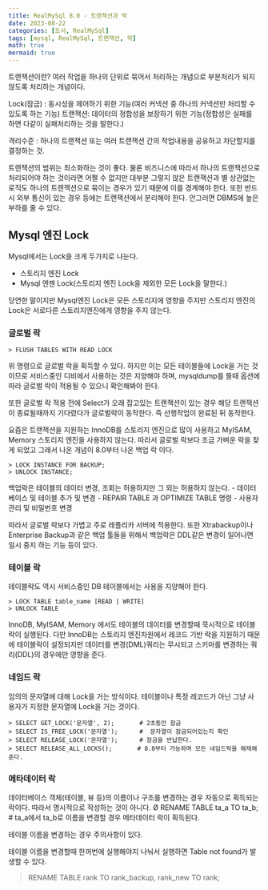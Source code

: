 ```yaml
---
title: RealMySql 8.0 - 트랜잭션과 락
date: 2023-08-22
categories: [도서, RealMySql]
tags: [mysql, RealMySql, 트랜잭션, 락]
math: true
mermaid: true
---
```


트랜잭션이란?
여러 작업을 하나의 단위로 묶어서 처리하는 개념으로 부분처리가 되지 않도록 처리하는 개념이다. 

Lock(잠금) : 동시성을 제어하기 위한 기능(여러 커넥션 중 하나의 커넥션만 처리할 수 있도록 하는 기능)
트랜잭션: 데이터의 정합성을 보장하기 위한 기능(정합성은 실패를 하면 다같이 실패처리하는 것을 말한다.)

격리수준 : 하나의 트랜잭션 또는 여러 트랜잭션 간의 작업내용을 공유하고 차단할지를 결정하는 것.


트랜잭션의 범위는 최소화하는 것이 좋다.
물론 비즈니스에 따라서 하나의 트랜잭션으로 처리되어야 하는 것이라면 어쩔 수 없지만 대부분 그렇지 않은 트랜잭션과 별 상관없는 로직도 하나의 트랜잭션으로 묶이는 경우가 있기 때문에 이를 경계해야 한다. 
또한 반드시 외부 통신이 있는 경우 등에는 트랜잭션에서 분리해야 한다. 안그러면 DBMS에 높은 부하를 줄 수 있다.


## Mysql 엔진 Lock

Mysql에서는 Lock을 크게 두가지로 나눈다.
- 스토리지 엔진 Lock
- Mysql 엔젠 Lock(스토리지 엔진 Lock을 제외한 모든 Lock을 말한다.)

당연한 말이지만 Mysql엔진 Lock은 모든 스토리지에 영향을 주지만 스토리지 엔진의 Lock은 서로다른 스토리지엔진에게 영향을 주지 않는다.


### 글로벌 락

	> FLUSH TABLES WITH READ LOCK

위 명령으로 글로벌 락을 획득할 수 있다. 하지만 이는 모든 테이블들에 Lock을 거는 것이므로 서비스중인 디비에서 사용하는 것은 지양해야 하며, mysqldump를 뜰때 옵션에 따라 글로벌 락이 적용될 수 있으니 확인해봐야 한다. 

또한 글로벌 락 적용 전에 Select가 오래 잡고있는 트랜잭션이 있는 경우 해당 트랜잭션이 종료될때까지 기다렸다가 글로벌락이 동작한다. 즉 선행작업이 완료된 뒤 동작한다. 


요즘은 트랜잭션을 지원하는 InnoDB를 스토리지 엔진으로 많이 사용하고 MyISAM, Memory 스토리지 엔진을 사용하지 않는다. 따라서 글로벌 락보다 조금 가벼운 락을 찾게 되었고 그래서 나온 개념이 8.0부터 나온 백업 락 이다.

	> LOCK INSTANCE FOR BACKUP;
	> UNLOCK INSTANCE;

백업락은 테이블의 데이터 변경, 조회는 허용하지만 그 외는 허용하지 않는다.
	- 데이터베이스 및 테이블 추가 및 변경
	- REPAIR TABLE 과 OPTIMIZE TABLE 명령
	- 사용자 관리 및 비밀번호 변경

따라서 글로벌 락보다 가볍고 주로 레플리카 서버에 적용한다. 
또한 Xtrabackup이나 Enterprise Backup과 같은 백업 툴들을 위해서 백업락은 DDL같은 변경이 일어나면 일시 중지 하는 기능 등이 있다.

### 테이블 락
테이블락도 역시 서비스중인 DB 테이블에서는 사용을 지양해야 한다.

	> LOCK TABLE table_name [READ | WRITE]
	> UNLOCK TABLE

InnoDB, MyISAM, Memory 에서도 테이블의 데이터를 변경할때 묵시적으로 테이블락이 실행된다.
다만 InnoDB는 스토리지 엔진차원에서 레코드 기반 락을 지원하기 때문에 테이블락이 설정되지만 데이터를 변경(DML)쿼리는 무시되고 스키마를 변경하는 쿼리(DDL)의 경우에만 영향을 준다.


### 네임드 락
임의의 문자열에 대해 Lock을 거는 방식이다. 
테이블이나 특정 레코드가 아닌 그냥 사용자가 지정한 문자열에 Lock을 거는 것이다.

	> SELECT GET_LOCK('문자열', 2);       # 2초동안 잠금
	> SELECT IS_FREE_LOCK('문자열');      #  문자열이 잠금되어있는지 확인
	> SELECT RELEASE_LOCK('문자열');      # 잠금을 반납한다.
	> SELECT RELEASE_ALL_LOCKS();       # 8.0부터 가능하며 모든 네임드락을 해제해준다.



### 메타데이터 락
데이터베이스 객체(테이블, 뷰 등)의 이름이나 구조를 변경하는 경우 자동으로 획득되는 락이다.
따라서 명시적으로 작성하는 것이 아니다. 
	Ø  RENAME TABLE ta_a TO ta_b;       # ta_a에서 ta_b로 이름을 변경할 경우 메타데이터 락이 획득된다.

테이블 이름을 변경하는 경우 주의사항이 있다.

테이블 이름을 변경할때 한꺼번에 실행해야지 나눠서 실행하면 Table not found가 발생할 수 있다. 
> RENAME TABLE rank TO rank_backup, rank_new TO rank;
